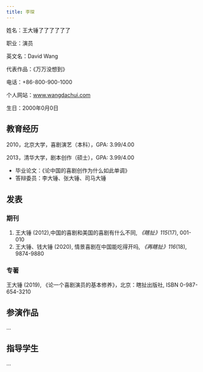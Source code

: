 ```yaml
---
title: 李琛
---
```


姓名：王大锤了了了了了了

职业：演员

英文名：David Wang

代表作品：《万万没想到》

电话：+86-800-900-1000

个人网站：www.wangdachui.com

生日：2000年0月0日

## 教育经历

2010，北京大学，喜剧演艺（本科），GPA: 3.99/4.00

2013，清华大学，剧本创作（硕士），GPA: 3.99/4.00
  
   - 毕业论文：《论中国的喜剧创作为什么如此单调》
   - 答辩委员：李大锤、张大锤、司马大锤

## 发表
### 期刊

1. 王大锤 (2012),中国的喜剧和美国的喜剧有什么不同, *《瞎扯》115*(17), 001-010
2. 王大锤、钱大锤 (2020), 情景喜剧在中国能吃得开吗, *《再瞎扯》116*(18), 9874-9880

### 专著

王大锤 (2019), 《论一个喜剧演员的基本修养》，北京：瞎扯出版社, ISBN 0-987-654-3210

## 参演作品

...

## 指导学生

...